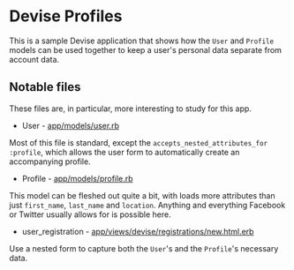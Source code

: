 # Devise Profiles

This is a sample Devise application that shows how the `User` and `Profile` models can be used together to keep a user's personal data separate from account data.

## Notable files

These files are, in particular, more interesting to study for this app. 

* User - [app/models/user.rb](https://github.com/farleyknight/devise_profiles/blob/master/app/models/user.rb)

Most of this file is standard, except the `accepts_nested_attributes_for :profile`, which allows the user form to automatically create an accompanying profile.

* Profile - [app/models/profile.rb](https://github.com/farleyknight/devise_profiles/blob/master/app/models/profile.rb)

This model can be fleshed out quite a bit, with loads more attributes than just `first_name`, `last_name` and `location`. Anything and everything Facebook or Twitter usually allows for is possible here.

* user_registration - [app/views/devise/registrations/new.html.erb](https://github.com/farleyknight/devise_profiles/blob/master/app/views/devise/registrations/new.html.erb)

Use a nested form to capture both the `User`'s and the `Profile`'s necessary data.
